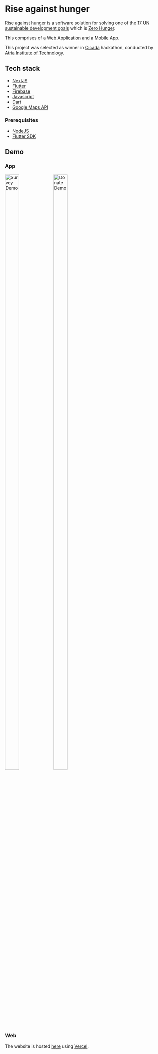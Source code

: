 # Rise against hunger

Rise against hunger is a software solution for solving one of the [17 UN sustainable development goals](https://sdgs.un.org/goals) which is [Zero Hunger](https://sdgs.un.org/goals/goal2).

This comprises of a [Web Application](https://rise-against-hunger.vercel.app/) and a [Mobile App](https://github.com/VarunSAthreya/rise-against-hunger/releases/download/release/rise-against-hunger.apk).

This project was selected as winner in [Cicada](http://cicadaise.tech/) hackathon, conducted by [Atria Institute of Technology](https://atria.edu/home.php).

## Tech stack

- [NextJS](https://nextjs.org/)
- [Flutter](https://flutter.dev/)
- [Firebase](https://firebase.google.com/)
- [Javascript](https://developer.mozilla.org/en-US/docs/Web/JavaScript)
- [Dart](https://dart.dev/)
- [Google Maps API](https://developers.google.com/maps)

### Prerequisites

- [NodeJS](https://nodejs.org/)
- [Flutter SDK](https://flutter.dev/docs/get-started/install/)

## Demo

### App

<img aign="left" src="./app/assets/demo/survey.gif" alt="Survey Demo" height="70%" width="30%"/>

<img aign="right" src="./app/assets/demo/donate.gif" alt="Donate Demo" height="70%" width="30%"/>

### Web

The website is hosted [here](http://rise-against-hunger.vercel.app/) using [Vercel](https://vercel.com/).

